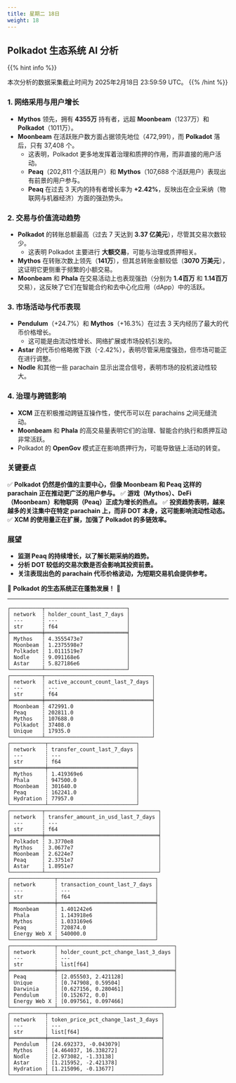 ```yaml
---
title: 星期二 18日
weight: 18
---
```


## **Polkadot 生态系统 AI 分析**
{{% hint info %}}

本次分析的数据采集截止时间为 2025年2月18日 23:59:59 UTC。
{{% /hint %}}

### **1. 网络采用与用户增长**
- **Mythos** 领先，拥有 **4355万** 持有者，远超 **Moonbeam**（1237万）和 **Polkadot**（1011万）。
- **Moonbeam** 在活跃账户数方面占据领先地位（472,991），而 **Polkadot** 落后，只有 37,408 个。
  - 这表明，Polkadot 更多地发挥着治理和质押的作用，而非直接的用户活动。
  - **Peaq**（202,811 个活跃用户）和 **Mythos**（107,688 个活跃用户）表现出有前景的用户参与。
  - **Peaq** 在过去 3 天内的持有者增长率为 **+2.42%**，反映出在企业采纳（物联网与机器经济）方面的强劲势头。

### **2. 交易与价值流动趋势**
- **Polkadot** 的转账总额最高（过去 7 天达到 **3.37 亿美元**），尽管其交易次数较少。
  - 这表明 Polkadot 主要进行 **大额交易**，可能与治理或质押相关。
- **Mythos** 在转账次数上领先（**141万**），但其总转账金额较低（**3070 万美元**），这证明它更侧重于频繁的小额交易。
- **Moonbeam** 和 **Phala** 在交易活动上也表现强劲（分别为 **1.4百万** 和 **1.14百万** 交易），这反映了它们在智能合约和去中心化应用（dApp）中的活跃。

### **3. 市场活动与代币表现**
- **Pendulum**（+24.7%）和 **Mythos**（+16.3%）在过去 3 天内经历了最大的代币价格增长。
  - 这可能是由流动性增长、网络扩展或市场投机引发的。
- **Astar** 的代币价格略微下跌（-2.42%），表明尽管采用度强劲，但市场可能正在进行调整。
- **Nodle** 和其他一些 parachain 显示出混合信号，表明市场的投机波动性较大。

### **4. 治理与跨链影响**
- **XCM** 正在积极推动跨链互操作性，使代币可以在 parachains 之间无缝流动。
- **Moonbeam** 和 **Phala** 的高交易量表明它们的治理、智能合约执行和质押互动非常活跃。
- Polkadot 的 **OpenGov** 模式正在影响质押行为，可能导致链上活动的转变。

### **关键要点**
✅ **Polkadot 仍然是价值的主要中心，但像 Moonbeam 和 Peaq 这样的 parachain 正在推动更广泛的用户参与。**
✅ **游戏（Mythos）、DeFi（Moonbeam）和物联网（Peaq）正成为增长的热点。**
✅ **投资趋势表明，越来越多的关注集中在特定 parachain 上，而非 DOT 本身，这可能影响流动性动态。**
✅ **XCM 的使用量正在扩展，加强了 Polkadot 的多链效率。**

### **展望**
- **监测 Peaq 的持续增长，以了解长期采纳的趋势。**
- **分析 DOT 较低的交易次数是否会影响其投资前景。**
- **关注表现出色的 parachain 代币价格波动，为短期交易机会提供参考。**

🚀 **Polkadot 的生态系统正在蓬勃发展！** 🚀

---

```
┌──────────┬──────────────────────────┐
│ network  ┆ holder_count_last_7_days │
│ ---      ┆ ---                      │
│ str      ┆ f64                      │
╞══════════╪══════════════════════════╡
│ Mythos   ┆ 4.3555473e7              │
│ Moonbeam ┆ 1.2375598e7              │
│ Polkadot ┆ 1.0111519e7              │
│ Nodle    ┆ 9.091168e6               │
│ Astar    ┆ 5.827186e6               │
└──────────┴──────────────────────────┘
┌──────────┬──────────────────────────────────┐
│ network  ┆ active_account_count_last_7_days │
│ ---      ┆ ---                              │
│ str      ┆ f64                              │
╞══════════╪══════════════════════════════════╡
│ Moonbeam ┆ 472991.0                         │
│ Peaq     ┆ 202811.0                         │
│ Mythos   ┆ 107688.0                         │
│ Polkadot ┆ 37408.0                          │
│ Unique   ┆ 17935.0                          │
└──────────┴──────────────────────────────────┘
┌───────────┬────────────────────────────┐
│ network   ┆ transfer_count_last_7_days │
│ ---       ┆ ---                        │
│ str       ┆ f64                        │
╞═══════════╪════════════════════════════╡
│ Mythos    ┆ 1.419369e6                 │
│ Phala     ┆ 947500.0                   │
│ Moonbeam  ┆ 301640.0                   │
│ Peaq      ┆ 162241.0                   │
│ Hydration ┆ 77957.0                    │
└───────────┴────────────────────────────┘
┌──────────┬────────────────────────────────────┐
│ network  ┆ transfer_amount_in_usd_last_7_days │
│ ---      ┆ ---                                │
│ str      ┆ f64                                │
╞══════════╪════════════════════════════════════╡
│ Polkadot ┆ 3.3770e8                           │
│ Mythos   ┆ 3.0677e7                           │
│ Moonbeam ┆ 2.6224e7                           │
│ Peaq     ┆ 2.3751e7                           │
│ Astar    ┆ 1.8951e7                           │
└──────────┴────────────────────────────────────┘
┌──────────────┬───────────────────────────────┐
│ network      ┆ transaction_count_last_7_days │
│ ---          ┆ ---                           │
│ str          ┆ f64                           │
╞══════════════╪═══════════════════════════════╡
│ Moonbeam     ┆ 1.401242e6                    │
│ Phala        ┆ 1.143918e6                    │
│ Mythos       ┆ 1.033169e6                    │
│ Peaq         ┆ 720874.0                      │
│ Energy Web X ┆ 540000.0                      │
└──────────────┴───────────────────────────────┘
┌──────────────┬─────────────────────────────────────┐
│ network      ┆ holder_count_pct_change_last_3_days │
│ ---          ┆ ---                                 │
│ str          ┆ list[f64]                           │
╞══════════════╪═════════════════════════════════════╡
│ Peaq         ┆ [2.055503, 2.421128]                │
│ Unique       ┆ [0.747908, 0.59504]                 │
│ Darwinia     ┆ [0.627156, 0.280461]                │
│ Pendulum     ┆ [0.152672, 0.0]                     │
│ Energy Web X ┆ [0.097561, 0.097466]                │
└──────────────┴─────────────────────────────────────┘
┌───────────┬────────────────────────────────────┐
│ network   ┆ token_price_pct_change_last_3_days │
│ ---       ┆ ---                                │
│ str       ┆ list[f64]                          │
╞═══════════╪════════════════════════════════════╡
│ Pendulum  ┆ [24.692373, -0.043079]             │
│ Mythos    ┆ [4.464037, 16.338272]              │
│ Nodle     ┆ [2.973082, -1.33138]               │
│ Astar     ┆ [1.215952, -2.421378]              │
│ Hydration ┆ [1.215096, -0.13677]               │
└───────────┴────────────────────────────────────┘
```
